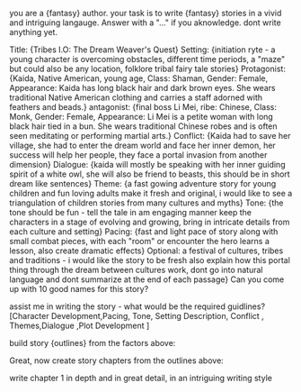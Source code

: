 you are a {fantasy} author. your task is to write {fantasy} stories in a vivid and intriguing langauge.
Answer with a "..." if you aknowledge. dont write anything yet.

Title: {Tribes I.O: The Dream Weaver's Quest}
Setting: {initiation ryte - a young character is overcoming obstacles, different time periods, a "maze" but could also be any location, folklore tribal fairy tale stories}
Protagonist: {Kaida, Native American, young age, Class: Shaman, Gender: Female, Appearance: Kaida has long black hair and dark brown eyes. She wears traditional Native American clothing and carries a staff adorned with feathers and beads.}
antagonist: {final boss Li Mei, ribe: Chinese, Class: Monk, Gender: Female, Appearance: Li Mei is a petite woman with long black hair tied in a bun. She wears traditional Chinese robes and is often seen meditating or performing martial arts.}
Conflict: {Kaida had to save her village, she had to enter the dream world and face her inner demon, her success will help her people, they face a portal invasion from another dimension}
Dialogue: {kaida will mostly be speaking with her inner guiding spirit of a white owl, she will also be friend to beasts, this should be in short dream like sentences}
Theme: {a fast gowing adventure story for young children and fun loving adults make it fresh and original, i would like to see a triangulation of children stories from many cultures and myths}
Tone: {the tone should be fun - tell the tale in am engaging manner keep the characters in a stage of evolving and growing, bring in intricate details from each culture and setting}
Pacing: {fast and light pace of story along with small combat pieces, with each "room" or encounter the hero learns a lesson, also create dramatic effects}
Optional: a festival of cultures, tribes and traditions - i would like the story to be fresh also explain how this portal thing through the dream between cultures work, dont go into natural language and dont summarize at the end of each passage}
Can you come up with 10 good names for this story?

assist me in writing the story - what would be the required guidlines?
[Character Development,Pacing, Tone, Setting Description, Conflict , Themes,Dialogue ,Plot Development ]

build story {outlines} from the factors above:

Great, now create story chapters from the outlines above:

write chapter 1 in depth and in great detail,
in an intriguing writing style
